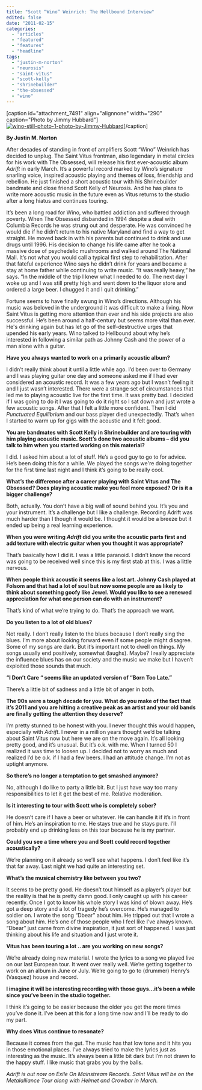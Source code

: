 ```yaml
---
title: "Scott “Wino” Weinrich: The Hellbound Interview"
edited: false
date: "2011-02-15"
categories:
  - "articles"
  - "featured"
  - "features"
  - "headline"
tags:
  - "justin-m-norton"
  - "neurosis"
  - "saint-vitus"
  - "scott-kelly"
  - "shrinebuilder"
  - "the-obsessed"
  - "wino"
---
```


\[caption id="attachment\_7491" align="alignnone" width="290" caption="Photo by Jimmy Hubbard"\][![](http://www.hellbound.ca/wp-content/uploads/2011/02/wino-still-photo-1-photo-by-Jimmy-Hubbard-290x446.jpg "wino-still-photo-1-photo-by-Jimmy-Hubbard")](http://www.hellbound.ca/)\[/caption\]

**By Justin M. Norton**

After decades of standing in front of amplifiers Scott “Wino” Weinrich has decided to unplug. The Saint Vitus frontman, also legendary in metal circles for his work with The Obsessed, will release his first ever-acoustic album _Adrift_ in early March. It’s a powerful record marked by Wino’s signature snarling voice, inspired acoustic playing and themes of loss, friendship and rebellion. He just finished a short acoustic tour with his Shrinebuilder bandmate and close friend Scott Kelly of Neurosis. And he has plans to write more acoustic music in the future even as Vitus returns to the studio after a long hiatus and continues touring.

It’s been a long road for Wino, who battled addiction and suffered through poverty. When The Obsessed disbanded in 1994 despite a deal with Columbia Records he was strung out and desperate. He was convinced he would die if he didn’t return to his native Maryland and find a way to get straight. He moved back in with his parents but continued to drink and use drugs until 1996. His decision to change his life came after he took a massive dose of psychedelic mushrooms and walked around The National Mall. It’s not what you would call a typical first step to rehabilitation. After that fateful experience Wino says he didn’t drink for years and became a stay at home father while continuing to write music. “It was really heavy,” he says. “In the middle of the trip I knew what I needed to do. The next day I woke up and I was still pretty high and went down to the liquor store and ordered a large beer. I chugged it and I quit drinking.”

Fortune seems to have finally swung in Wino’s directions. Although his music was beloved in the underground it was difficult to make a living. Now Saint Vitus is getting more attention than ever and his side projects are also successful. He’s been around a half-century but seems more vital than ever. He's drinking again but has let go of the self-destructive urges that upended his early years. Wino talked to Hellbound about why he’s interested in following a similar path as Johnny Cash and the power of a man alone with a guitar.

**Have you always wanted to work on a primarily acoustic album?**

I didn’t really think about it until a little while ago. I’d been over to Germany and I was playing guitar one day and someone asked me if I had ever considered an acoustic record. It was a few years ago but I wasn’t feeling it and I just wasn’t interested. There were a strange set of circumstances that led me to playing acoustic live for the first time. It was pretty bad. I decided if I was going to do it I was going to do it right so I sat down and just wrote a few acoustic songs. After that I felt a little more confident. Then I did _Punctuated Equilibrium_ and our bass player died unexpectedly. That’s when I started to warm up for gigs with the acoustic and it felt good.

**You are bandmates with Scott Kelly in Shrinebuilder and are touring with him playing acoustic music. Scott’s done two acoustic albums – did you talk to him when you started working on this material?**

I did. I asked him about a lot of stuff. He’s a good guy to go to for advice. He’s been doing this for a while. We played the songs we're doing together for the first time last night and I think it’s going to be really cool.

**What’s the difference after a career playing with Saint Vitus and The Obsessed? Does playing acoustic make you feel more exposed? Or is it a bigger challenge?**

Both, actually. You don’t have a big wall of sound behind you. It’s you and your instrument. It’s a challenge but I like a challenge. Recording Adrift was much harder than I though it would be. I thought it would be a breeze but it ended up being a real learning experience.

**When you were writing _Adrift_ did you write the acoustic parts first and add texture with electric guitar when you thought it was appropriate?**

That’s basically how I did it. I was a little paranoid. I didn’t know the record was going to be received well since this is my first stab at this. I was a little nervous.

**When people think acoustic it seems like a lost art. Johnny Cash played at Folsom and that had a lot of soul but now some people are as likely to think about something goofy like Jewel. Would you like to see a renewed appreciation for what one person can do with an instrument?**

That’s kind of what we’re trying to do. That’s the approach we want.

**Do you listen to a lot of old blues?**

Not really. I don’t really listen to the blues because I don’t really sing the blues. I’m more about looking forward even if some people might disagree. Some of my songs are dark. But it’s important not to dwell on things. My songs usually end positively, somewhat (laughs). Maybe? I really appreciate the influence blues has on our society and the music we make but I haven’t exploited those sounds that much.

**“I Don’t Care “ seems like an updated version of “Born Too Late.”**

There’s a little bit of sadness and a little bit of anger in both.

**The 90s were a tough decade for you. What do you make of the fact that it’s 2011 and you are hitting a creative peak as an artist and your old bands are finally getting the attention they deserve?**

I’m pretty stunned to be honest with you. I never thought this would happen, especially with _Adrift_. I never in a million years thought we’d be talking about Saint Vitus now but here we are on the move again. It’s all looking pretty good, and it’s unusual. But it’s o.k. with me. When I turned 50 I realized it was time to loosen up. I decided not to worry as much and realized I’d be o.k. if I had a few beers. I had an attitude change. I’m not as uptight anymore.

**So there’s no longer a temptation to get smashed anymore?**

No, although I do like to party a little bit. But I just have way too many responsibilities to let it get the best of me. Relative moderation.

**Is it interesting to tour with Scott who is completely sober?**

He doesn’t care if I have a beer or whatever. He can handle it if it’s in front of him. He’s an inspiration to me. He stays true and he stays pure. I’ll probably end up drinking less on this tour because he is my partner.

**Could you see a time where you and Scott could record together acoustically?**

We’re planning on it already so we’ll see what happens. I don’t feel like it’s that far away. Last night we had quite an interesting set.

**What’s the musical chemistry like between you two?**

It seems to be pretty good. He doesn’t tout himself as a player’s player but the reality is that he is pretty damn good. I only caught up with his career recently. Once I got to know his whole story I was kind of blown away. He’s got a deep story and a lot of tragedy he’s overcome. He’s managed to soldier on. I wrote the song “Dbear” about him. He tripped out that I wrote a song about him. He’s one of those people who I feel like I’ve always known. “Dbear” just came from divine inspiration, it just sort of happened. I was just thinking about his life and situation and I just wrote it.

**Vitus has been touring a lot .. are you working on new songs?**

We’re already doing new material. I wrote the lyrics to a song we played live on our last European tour. It went over really well. We’re getting together to work on an album in June or July. We’re going to go to (drummer) Henry’s (Vasquez) house and record.

**I imagine it will be interesting recording with those guys…it’s been a while since you’ve been in the studio together.**

I think it’s going to be easier because the older you get the more times you’ve done it. I’ve been at this for a long time now and I’ll be ready to do my part.

**Why does Vitus continue to resonate?**

Because it comes from the gut. The music has that low tone and it hits you in those emotional places. I’ve always tried to make the lyrics just as interesting as the music. It’s always been a little bit dark but I’m not drawn to the happy stuff. I like music that grabs you by the balls.

_Adrift is out now on Exile On Mainstream Records. Saint Vitus will be on the Metalalliance Tour along with Helmet and Crowbar in March._
